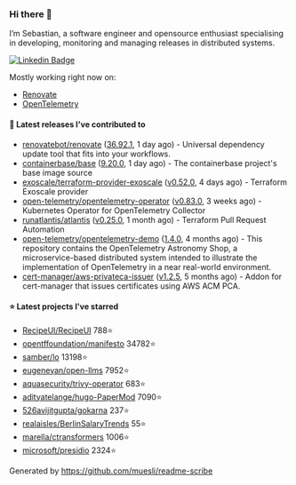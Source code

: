 ### Hi there 👋

I’m Sebastian, a software engineer and opensource enthusiast specialising in developing, monitoring and managing releases in distributed systems.

[![Linkedin Badge](https://img.shields.io/badge/-LinkedIn-blue?style=flat&logo=Linkedin&logoColor=white&link=https://www.linkedin.com/in/sebastian-poxhofer/)](https://www.linkedin.com/in/sebastian-poxhofer/)

Mostly working right now on:
- [Renovate](https://github.com/renovatebot/renovate)
- [OpenTelemetry](https://github.com/open-telemetry)



#### 🚀 Latest releases I've contributed to

- [renovatebot/renovate](https://github.com/renovatebot/renovate) ([36.92.1](https://github.com/renovatebot/renovate/releases/tag/36.92.1), 1 day ago) - Universal dependency update tool that fits into your workflows.
- [containerbase/base](https://github.com/containerbase/base) ([9.20.0](https://github.com/containerbase/base/releases/tag/9.20.0), 1 day ago) - The containerbase project&#39;s base image source
- [exoscale/terraform-provider-exoscale](https://github.com/exoscale/terraform-provider-exoscale) ([v0.52.0](https://github.com/exoscale/terraform-provider-exoscale/releases/tag/v0.52.0), 4 days ago) - Terraform Exoscale provider
- [open-telemetry/opentelemetry-operator](https://github.com/open-telemetry/opentelemetry-operator) ([v0.83.0](https://github.com/open-telemetry/opentelemetry-operator/releases/tag/v0.83.0), 3 weeks ago) - Kubernetes Operator for OpenTelemetry Collector
- [runatlantis/atlantis](https://github.com/runatlantis/atlantis) ([v0.25.0](https://github.com/runatlantis/atlantis/releases/tag/v0.25.0), 1 month ago) - Terraform Pull Request Automation
- [open-telemetry/opentelemetry-demo](https://github.com/open-telemetry/opentelemetry-demo) ([1.4.0](https://github.com/open-telemetry/opentelemetry-demo/releases/tag/1.4.0), 4 months ago) - This repository contains the OpenTelemetry Astronomy Shop, a microservice-based distributed system intended to illustrate the implementation of OpenTelemetry in a near real-world environment.
- [cert-manager/aws-privateca-issuer](https://github.com/cert-manager/aws-privateca-issuer) ([v1.2.5](https://github.com/cert-manager/aws-privateca-issuer/releases/tag/v1.2.5), 5 months ago) - Addon for cert-manager that issues certificates using AWS ACM PCA.

#### ⭐ Latest projects I've starred

- [RecipeUI/RecipeUI](https://github.com/RecipeUI/RecipeUI) 788⭐
- [opentffoundation/manifesto](https://github.com/opentffoundation/manifesto) 34782⭐
- [samber/lo](https://github.com/samber/lo) 13198⭐
- [eugeneyan/open-llms](https://github.com/eugeneyan/open-llms) 7952⭐
- [aquasecurity/trivy-operator](https://github.com/aquasecurity/trivy-operator) 683⭐
- [adityatelange/hugo-PaperMod](https://github.com/adityatelange/hugo-PaperMod) 7090⭐
- [526avijitgupta/gokarna](https://github.com/526avijitgupta/gokarna) 237⭐
- [realaisles/BerlinSalaryTrends](https://github.com/realaisles/BerlinSalaryTrends) 55⭐
- [marella/ctransformers](https://github.com/marella/ctransformers) 1006⭐
- [microsoft/presidio](https://github.com/microsoft/presidio) 2324⭐



Generated by https://github.com/muesli/readme-scribe
